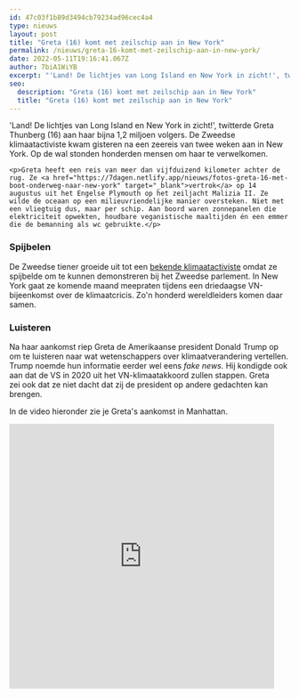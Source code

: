 ```yaml
---
id: 47c03f1b89d3494cb79234ad96cec4a4
type: nieuws
layout: post
title: "Greta (16) komt met zeilschip aan in New York"
permalink: /nieuws/greta-16-komt-met-zeilschip-aan-in-new-york/
date: 2022-05-11T19:16:41.067Z
author: 7biA1WiYB
excerpt: "'Land! De lichtjes van Long Island en New York in zicht!', twitterde Greta Thunberg (16) aan haar bijna 1,2 miljoen volgers. De Zweedse klimaatactiviste kwam gisteren na een zeereis van twee weken aan in New York. Op de wal stonden honderden mensen om haar te verwelkomen.  "
seo:
  description: "Greta (16) komt met zeilschip aan in New York"
  title: "Greta (16) komt met zeilschip aan in New York"
---
```

'Land! De lichtjes van Long Island en New York in zicht!', twitterde Greta Thunberg (16) aan haar bijna 1,2 miljoen volgers. De Zweedse klimaatactiviste kwam gisteren na een zeereis van twee weken aan in New York. Op de wal stonden honderden mensen om haar te verwelkomen.  

    <p>Greta heeft een reis van meer dan vijfduizend kilometer achter de rug. Ze <a href="https://7dagen.netlify.app/nieuws/fotos-greta-16-met-boot-onderweg-naar-new-york" target="_blank">vertrok</a> op 14 augustus uit het Engelse Plymouth op het zeiljacht Malizia II. Ze wilde de oceaan op een milieuvriendelijke manier oversteken. Niet met een vliegtuig dus, maar per schip. Aan boord waren zonnepanelen die elektriciteit opwekten, houdbare veganistische maaltijden én een emmer die de bemanning als wc gebruikte.</p>
<h3>Spijbelen</h3>
<p>De Zweedse tiener groeide uit tot een <a href="https://7dagen.netlify.app/nieuws/klimaatactiviste-greta-thunberg-16-wint-award" target="_blank">bekende klimaatactiviste</a> omdat ze spijbelde om te kunnen demonstreren bij het Zweedse parlement. In New York gaat ze komende maand meepraten tijdens een driedaagse VN-bijeenkomst over de klimaatcricis. Zo'n honderd wereldleiders komen daar samen.</p>
<h3>Luisteren</h3>
<p>Na haar aankomst riep Greta de Amerikaanse president Donald Trump op om te luisteren naar wat wetenschappers over klimaatverandering vertellen. Trump noemde hun informatie eerder wel eens <em>fake news. </em>Hij kondigde ook aan dat de VS in 2020 uit het VN-klimaatakkoord zullen stappen. Greta zei ook dat ze niet dacht dat zij de president op andere gedachten kan brengen.</p>
<p>In de video hieronder zie je Greta's aankomst in Manhattan.</p>
<iframe allowfullscreen="true" allowtransparency="true" frameborder="0" height="476" scrolling="no" src="https://www.facebook.com/plugins/video.php?href=https%3A%2F%2Fwww.facebook.com%2Funitednations%2Fvideos%2F432876554237682%2F&amp;show_text=0&amp;width=476" width="476"></iframe>  
